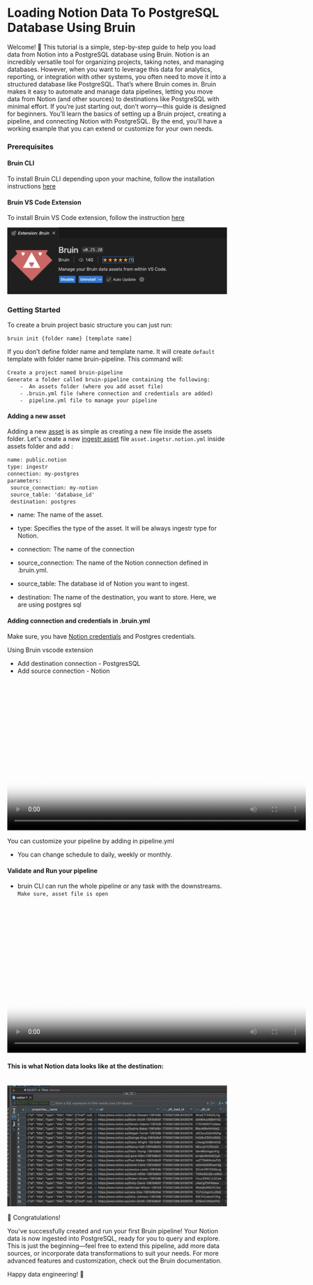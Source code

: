 # Loading Notion Data To PostgreSQL Database Using Bruin
Welcome! 👋 This tutorial is a simple, step-by-step guide to help you load data from Notion into a PostgreSQL database using Bruin. Notion is an incredibly versatile tool for organizing projects, taking notes, and managing databases. However, when you want to leverage this data for analytics, reporting, or integration with other systems, you often need to move it into a structured database like PostgreSQL. That’s where Bruin comes in. Bruin makes it easy to automate and manage data pipelines, letting you move data from Notion (and other sources) to destinations like PostgreSQL with minimal effort. If you’re just starting out, don’t worry—this guide is designed for beginners. You’ll learn the basics of setting up a Bruin project, creating a pipeline, and connecting Notion with PostgreSQL. By the end, you’ll have a working example that you can extend or customize for your own needs.

### Prerequisites
#### Bruin CLI

To install Bruin CLI depending upon your machine, follow the installation instructions [here](../introduction/installation.md)

#### Bruin VS Code Extension
To install Bruin VS Code extension, follow the instruction [here](../../vscode-extension/overview.md)

<img width="685" alt="bruin_extension" src="./tutorial-media/bruin-extension.png">


### Getting Started

To create a bruin project basic structure you can just run:


   ```
   bruin init {folder name} [template name]
   ```

If you don't define folder name and template name. It will create `default` template with folder name bruin-pipeline. This command will:

    Create a project named bruin-pipeline 
    Generate a folder called bruin-pipeline containing the following:
        -  An assets folder (where you add asset file)
        - .bruin.yml file (where connection and credentials are added)
        -  pipeline.yml file to manage your pipeline

#### Adding a new asset

Adding a new [asset](../../assets/definition-schema.md) is as simple as creating a new file inside the assets folder. Let's create a new [ingestr asset](../../assets/ingestr.md) file `asset.ingetsr.notion.yml` inside assets folder and add :

 ```
name: public.notion
type: ingestr
connection: my-postgres
parameters:
  source_connection: my-notion
  source_table: 'database_id'
  destination: postgres
 ```

- name: The name of the asset.

- type: Specifies the type of the asset. It will be always ingestr type for Notion.

- connection: The name of the connection

- source_connection: The name of the Notion connection defined in .bruin.yml.
- source_table: The database id of Notion you want to ingest.
- destination: The name of the destination, you want to store. Here, we are using postgres sql


#### Adding connection and credentials in .bruin.yml
Make sure, you have [Notion credentials](https://dlthub.com/docs/dlt-ecosystem/verified-sources/notion#setup-guide) and Postgres credentials.

Using Bruin vscode extension
- Add destination connection - PostgresSQL
- Add source connection - Notion

<video width="685" height="auto" controls poster="./tutorial-media/vscode-poster.png">
  <source src="./tutorial-media/vscode-video.mp4">
  Your browser does not support the video tag.
</video>


You can customize your pipeline by adding in pipeline.yml
- You can change schedule to daily, weekly or monthly.

#### Validate and Run your pipeline
- bruin CLI can run the whole pipeline or any task with the downstreams.
  `Make sure, asset file is open`

<video width="685" height="auto" controls poster="./tutorial-media/run-pipeline-poster.png">
  <source src="./tutorial-media/run-pipeline-video.mp4" type="video/mp4">
  Your browser does not support the video tag.
</video>
<br>


#### This is what Notion data looks like at the destination:
<br>

<img alt="notion-dest" src="./tutorial-media/notion-table.png" />

🎉 Congratulations!

You've successfully created and run your first Bruin pipeline! Your Notion data is now ingested into PostgreSQL, ready for you to query and explore. This is just the beginning—feel free to extend this pipeline, add more data sources, or incorporate data transformations to suit your needs. For more advanced features and customization, check out the Bruin documentation.

Happy data engineering! 🚀
